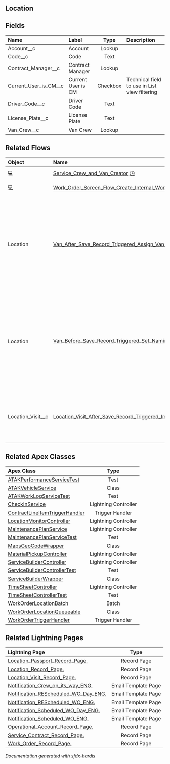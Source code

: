 ## Location

<!-- Object description -->

## Fields

| Name      | Label | Type | Description |
| :-------- | :---- | :--: | :---------- | 
| Account__c | Account | Lookup | <!-- --> |
| Code__c | Code | Text | <!-- --> |
| Contract_Manager__c | Contract Manager | Lookup | <!-- --> |
| Current_User_is_CM__c | Current User is CM | Checkbox | Technical field to use in List view filtering |
| Driver_Code__c | Driver Code | Text | <!-- --> |
| License_Plate__c | License Plate | Text | <!-- --> |
| Van_Crew__c | Van Crew | Lookup | <!-- --> |


## Related Flows

| Object | Name      | Type | Description |
| :----  | :-------- | :--: | :---------- | 
| 💻 | [Service_Crew_and_Van_Creator](../flows/Service_Crew_and_Van_Creator.md) [🕒](../flows/Service_Crew_and_Van_Creator-history.md) |  Screen Flow | <!-- --> |
| 💻 | [Work_Order_Screen_Flow_Create_Internal_Work](../flows/Work_Order_Screen_Flow_Create_Internal_Work.md) [🕒](../flows/Work_Order_Screen_Flow_Create_Internal_Work-history.md) |  Screen Flow | <!-- --> |
| Location | [Van_After_Save_Record_Triggered_Assign_Van_to_Lead_Crew_Member](../flows/Van_After_Save_Record_Triggered_Assign_Van_to_Lead_Crew_Member.md) |  Record After Save | This flow populates the Van field on the service resource record of the lead van crew member, allowing him to log the products consumed. |
| Location | [Van_Before_Save_Record_Triggered_Set_Naming_Convention](../flows/Van_Before_Save_Record_Triggered_Set_Naming_Convention.md) [🕒](../flows/Van_Before_Save_Record_Triggered_Set_Naming_Convention-history.md) |  Record Before Save | This flow sets the naming convention for a Van and flagged the record as an inventory location. We can link material items only to inventory locations. |
| Location_Visit__c | [Location_Visit_After_Save_Record_Triggered_Inform_visitor_when_Opportunity_visit](../flows/Location_Visit_After_Save_Record_Triggered_Inform_visitor_when_Opportunity_visit.md) |  Record After Save | Send a notification to the expected visitor that they are expected to do a visit |


## Related Apex Classes

| Apex Class | Type |
| :----      | :--: | 
| [ATAKPerformanceServiceTest](../apex/ATAKPerformanceServiceTest.md) | Test |
| [ATAKVehicleService](../apex/ATAKVehicleService.md) | Class |
| [ATAKWorkLogServiceTest](../apex/ATAKWorkLogServiceTest.md) | Test |
| [CheckInService](../apex/CheckInService.md) | Lightning Controller |
| [ContractLineItemTriggerHandler](../apex/ContractLineItemTriggerHandler.md) | Trigger Handler |
| [LocationMonitorController](../apex/LocationMonitorController.md) | Lightning Controller |
| [MaintenancePlanService](../apex/MaintenancePlanService.md) | Lightning Controller |
| [MaintenancePlanServiceTest](../apex/MaintenancePlanServiceTest.md) | Test |
| [MapsGeoCodeWrapper](../apex/MapsGeoCodeWrapper.md) | Class |
| [MaterialPickupController](../apex/MaterialPickupController.md) | Lightning Controller |
| [ServiceBuilderController](../apex/ServiceBuilderController.md) | Lightning Controller |
| [ServiceBuilderControllerTest](../apex/ServiceBuilderControllerTest.md) | Test |
| [ServiceBuilderWrapper](../apex/ServiceBuilderWrapper.md) | Class |
| [TimeSheetController](../apex/TimeSheetController.md) | Lightning Controller |
| [TimeSheetControllerTest](../apex/TimeSheetControllerTest.md) | Test |
| [WorkOrderLocationBatch](../apex/WorkOrderLocationBatch.md) | Batch |
| [WorkOrderLocationQueueable](../apex/WorkOrderLocationQueueable.md) | Class |
| [WorkOrderTriggerHandler](../apex/WorkOrderTriggerHandler.md) | Trigger Handler |


## Related Lightning Pages

| Lightning Page | Type |
| :----      | :--: | 
| [Location_Passport_Record_Page.](../pages/Location_Passport_Record_Page..md) |  Record Page |
| [Location_Record_Page.](../pages/Location_Record_Page..md) |  Record Page |
| [Location_Visit_Record_Page.](../pages/Location_Visit_Record_Page..md) |  Record Page |
| [Notification_Crew_on_its_way_ENG.](../pages/Notification_Crew_on_its_way_ENG..md) |  Email Template Page |
| [Notification_REScheduled_WO_Day_ENG.](../pages/Notification_REScheduled_WO_Day_ENG..md) |  Email Template Page |
| [Notification_REScheduled_WO_ENG.](../pages/Notification_REScheduled_WO_ENG..md) |  Email Template Page |
| [Notification_Scheduled_WO_Day_ENG.](../pages/Notification_Scheduled_WO_Day_ENG..md) |  Email Template Page |
| [Notification_Scheduled_WO_ENG.](../pages/Notification_Scheduled_WO_ENG..md) |  Email Template Page |
| [Operational_Account_Record_Page.](../pages/Operational_Account_Record_Page..md) |  Record Page |
| [Service_Contract_Record_Page.](../pages/Service_Contract_Record_Page..md) |  Record Page |
| [Work_Order_Record_Page.](../pages/Work_Order_Record_Page..md) |  Record Page |


_Documentation generated with [sfdx-hardis](https://sfdx-hardis.cloudity.com)_
